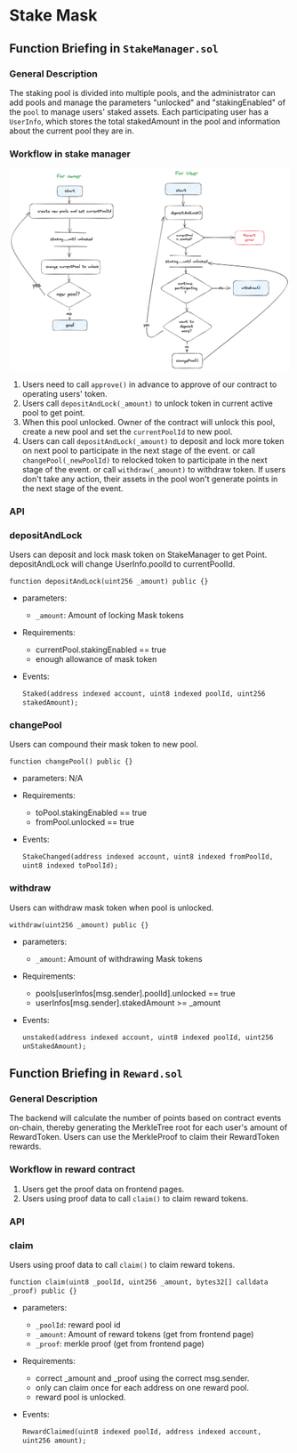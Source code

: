 # Stake Mask

## Function Briefing in `StakeManager.sol`

### General Description

The staking pool is divided into multiple pools, and the administrator can add pools and manage the parameters "unlocked" and "stakingEnabled" of the `pool` to manage users' staked assets. Each participating user has a `UserInfo`, which stores the total stakedAmount in the pool and information about the current pool they are in.

### Workflow in stake manager

![Workflow](stake_manager_workflow.png)

1. Users need to call `approve()` in advance to approve of our contract to operating users' token.
2. Users call `depositAndLock(_amount)` to unlock token in current active pool to get point.
3. When this pool unlocked. Owner of the contract will unlock this pool, create a new pool and set the `currentPoolId` to new pool.
4. Users can call `depositAndLock(_amount)` to deposit and lock more token on next pool to participate in the next stage of the event. or call `changePool(_newPoolId)` to relocked token to participate in the next stage of the event. or call `withdraw(_amount)` to withdraw token. If users don't take any action, their assets in the pool won't generate points in the next stage of the event.

### API

### depositAndLock

Users can deposit and lock mask token on StakeManager to get Point.
depositAndLock will change UserInfo.poolId to currentPoolId.

```solidity
function depositAndLock(uint256 _amount) public {}
```

- parameters:
  - `_amount`: Amount of locking Mask tokens
- Requirements:
  - currentPool.stakingEnabled == true
  - enough allowance of mask token
- Events:

  ```solidity
  Staked(address indexed account, uint8 indexed poolId, uint256 stakedAmount);
  ```

### changePool

Users can compound their mask token to new pool.

```solidity
function changePool() public {}
```

- parameters:
  N/A
- Requirements:
  - toPool.stakingEnabled == true
  - fromPool.unlocked == true
- Events:

  ```solidity
  StakeChanged(address indexed account, uint8 indexed fromPoolId, uint8 indexed toPoolId);
  ```

### withdraw

Users can withdraw mask token when pool is unlocked.

```solidity
withdraw(uint256 _amount) public {}
```

- parameters:
  - `_amount`: Amount of withdrawing Mask tokens
- Requirements:
  - pools[userInfos[msg.sender].poolId].unlocked == true
  - userInfos[msg.sender].stakedAmount >= \_amount
- Events:

  ```solidity
  unstaked(address indexed account, uint8 indexed poolId, uint256 unStakedAmount);
  ```

## Function Briefing in `Reward.sol`

### General Description

The backend will calculate the number of points based on contract events on-chain, thereby generating the MerkleTree root for each user's amount of RewardToken. Users can use the MerkleProof to claim their RewardToken rewards.

### Workflow in reward contract

1. Users get the proof data on frontend pages.
2. Users using proof data to call `claim()` to claim reward tokens.

### API

### claim

Users using proof data to call `claim()` to claim reward tokens.

```solidity
function claim(uint8 _poolId, uint256 _amount, bytes32[] calldata _proof) public {}
```

- parameters:
  - `_poolId`: reward pool id
  - `_amount`: Amount of reward tokens (get from frontend page)
  - `_proof`: merkle proof (get from frontend page)
- Requirements:
  - correct \_amount and \_proof using the correct msg.sender.
  - only can claim once for each address on one reward pool.
  - reward pool is unlocked.
- Events:

  ```solidity
  RewardClaimed(uint8 indexed poolId, address indexed account, uint256 amount);
  ```
